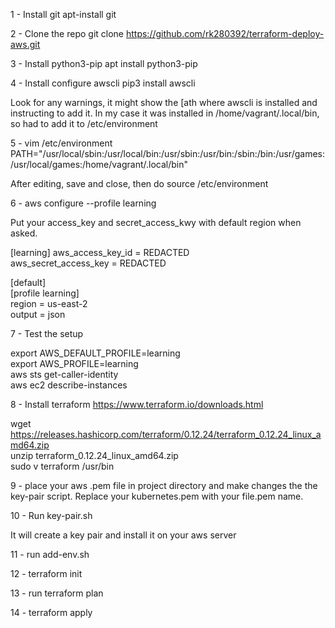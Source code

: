 1 - Install git
apt-install git

2 - Clone the repo
git clone https://github.com/rk280392/terraform-deploy-aws.git


3 - Install python3-pip
apt install python3-pip

4 - Install configure awscli
pip3 install awscli

Look for any warnings, it might show the [ath where awscli is installed and instructing to add it. In my case it was installed in /home/vagrant/.local/bin, so had to add it to /etc/environment

5 - vim /etc/environment
PATH="/usr/local/sbin:/usr/local/bin:/usr/sbin:/usr/bin:/sbin:/bin:/usr/games:/usr/local/games:/home/vagrant/.local/bin"

After editing, save and close, then do source /etc/environment

6 - aws configure --profile learning

Put your access_key and secret_access_kwy with default region when asked.

[learning]
aws_access_key_id = REDACTED  
aws_secret_access_key = REDACTED

[default]  
[profile learning]  
region = us-east-2  
output = json  

7 - Test the setup

export AWS_DEFAULT_PROFILE=learning   
export AWS_PROFILE=learning   
aws sts get-caller-identity   
aws ec2 describe-instances   

8 - Install terraform
https://www.terraform.io/downloads.html

wget https://releases.hashicorp.com/terraform/0.12.24/terraform_0.12.24_linux_amd64.zip    
unzip terraform_0.12.24_linux_amd64.zip  
sudo v terraform /usr/bin   

9 - place your aws .pem file in project directory and make changes the the key-pair script. Replace your kubernetes.pem with your file.pem name.

10 - Run key-pair.sh

It will create a key pair and install it on your aws server 

11 - run add-env.sh

12 - terraform init

13 - run terraform plan

14 - terraform apply

